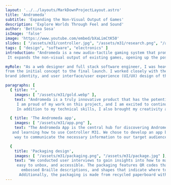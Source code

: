 ```yaml
---
layout: '../../layouts/MarkDownProjectLayout.astro'
title: 'Andromeda'
subtitle: 'Expanding the Non-Visual Output of Games'
description: 'Explore Worlds Through Feel and Sound'
author: 'Bettina Sosa'
isImage: 'false'
image: 'https://www.youtube.com/embed/bXaLimCtK50'
slides: [ "/assets/m31/controller.jpg", "/assets/m31/research.png", "/assets/m31/specs.png", "/assets/m31/controller.png" ]
tags: [ "design", "software", "electronics" ]
introduction: "Andromeda is a new audio-tactile gaming system that promotes socially inclusive play between visually impaired and sighted individuals.
 It expands the non-visual output of existing games, opening up the possibility for people with severe visual impairments to explore digital spaces and experience games."

myRole: "As a web designer and full stack software engineer, I was heavily involved in all aspects of the Andromeda project,
from the initial concept to the final launch. I worked closely with the team to develop the overall aesthetics,
brand identity, and user interface/user experience (UI/UX) design of the product, as well as the engineering of the audio-tactile gaming system."

paragraphs: [
  { title: "",
    images: [ "/assets/m31/gold.webp" ],
    text: "Andromeda is a truly innovative product that has the potential to make a real difference in the lives of people with disabilities.
     I am proud of my work on this project, and I am excited to continue using my skills to create products that make the world a more inclusive place.
     In addition to my technical skills, I also brought my creativity and passion for social impact to the Andromeda project." },

  { title: 'The Andromeda app',
    images: [ "/assets/m31/app.png" ],
    text: "The Andromeda App is the central hub for discovering Andromeda-supported games, finding other players,
   and learning how to use Controller M31. We chose to develop an app because it is the most accessible and user-friendly
    way to communicate the necessary information to our target audience." },

  {
    title: 'Packaging design',
    images: [ "/assets/m31/packaging.png", "/assets/m31/package.jpg" ],
    text: "We conducted user interviews to gain insights into how to make the packaging for Controller M31 fun,
     easy to unbox, and accessible. The packaging features QR codes that link to voiceover walk-throughs,
       embossed Braille descriptions, and shapes that indicate where to open the magnetic lid of the box.
      Additionally, the packaging is made from recycled paperboard with starch-based adhesive to connect the parts together." } ]
---
```

